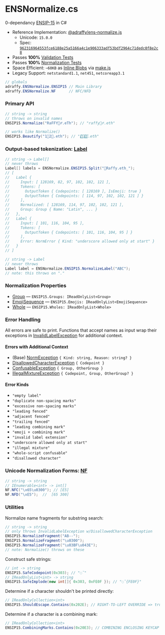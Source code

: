 # ENSNormalize.cs
0-dependancy [ENSIP-15](https://docs.ens.domains/ens-improvement-proposals/ensip-15-normalization-standard) in C#

* Reference Implementation: [@adraffy/ens-normalize.js](https://github.com/adraffy/ens-normalize.js)
	* Unicode: `15.0.0`
	* Spec: [`962316964553fce6188e25a5166a4c1e906333adf53bdf2964c71dedc0f8e2c8`](https://github.com/ensdomains/docs/blob/master/ens-improvement-proposals/ensip-15/spec.json)
* Passes **100%** [Validation Tests](https://github.com/ensdomains/docs/blob/master/ens-improvement-proposals/ensip-15/tests.json)
* Passes **100%** [Normalization Tests](https://unicode.org/Public/15.0.0/ucd/NormalizationTest.txt)
* Space Efficient: `~60KB` as [Inline Blobs](./Lib/Blobs.cs) via [make.js](./Compress/make.js)
* Legacy Support: `netstandard1.1`, `net451`, `netcoreapp3.1`

```c#
// globals
adraffy.ENSNormalize.ENSIP15 // Main Library
adraffy.ENSNormalize.NF      // NFC/NFD
```

### Primary API

```c#
// string -> string
// throws on invalid names
ENSIP15.Normalize("RaFFY🚴‍♂️.eTh"); // "raffy🚴‍♂.eth"

// works like Normalize()
ENSIP15.Beautify("1⃣2⃣.eth"); // "1️⃣2️⃣.eth"
```
### Output-based tokenization: [Label](./Lib/Label.cs)

```c#
// string -> Label[]
// never throws
Label[] labels = ENSNormalize.ENSIP15.Split("💩Raffy.eth_");
// [
//   Label {
//     Input: [ 128169, 82, 97, 102, 102, 121 ],  
//     Tokens: [
//       OutputToken { Codepoints: [ 128169 ], IsEmoji: true }
//       OutputToken { Codepoints: [ 114, 97, 102, 102, 121 ] }
//     ],
//     Normalized: [ 128169, 114, 97, 102, 102, 121 ],
//     Group: Group { Name: "Latin", ... }
//   },
//   Label {
//     Input: [ 101, 116, 104, 95 ],
//     Tokens: [ 
//       OutputToken { Codepoints: [ 101, 116, 104, 95 ] }
//     ],
//     Error: NormError { Kind: "underscore allowed only at start" }
//   }
// ]

// string -> Label
// never throws
Label label = ENSNormalize.ENSIP15.NormalizeLabel("ABC");
// note: this throws on "."
```

### Normalization Properties

* [Group](./Lib/Group.cs) — `ENSIP15.Groups: IReadOnlyList<Group>`
* [EmojiSequence](./Lib/EmojiSequence.cs) — `ENSIP15.Emojis: IReadOnlyList<EmojiSequence>`
* [Whole](./Lib/Whole.cs) — `ENSIP15.Wholes: IReadOnlyList<Whole>`

### Error Handling

All errors are safe to print. Functions that accept names as input wrap their exceptions in [InvalidLabelException](./Lib/InvalidLabelException.cs) for additional context.

#### Errors with Additional Context
* (Base) [NormException](./Lib/NormException.cs) `{ Kind: string, Reason: string? }`
* [DisallowedCharacterException](./Lib/DisallowedCharacterException.cs) `{ Codepoint }`
* [ConfusableException](./Lib/ConfusableException.cs) `{ Group, OtherGroup }`
* [IllegalMixtureException](./Lib/IllegalMixtureException.cs) `{ Codepoint, Group, OtherGroup? }`

#### Error Kinds

* `"empty label"`
* `"duplicate non-spacing marks"`
* `"excessive non-spacing marks"`
* `"leading fenced"`
* `"adjacent fenced"`
* `"trailing fenced"`
* `"leading combining mark"`
* `"emoji + combining mark"`
* `"invalid label extension"`
* `"underscore allowed only at start"`
* `"illegal mixture"`
* `"whole-script confusable"`
* `"disallowed character"`

### Unicode Normalization Forms: [NF](./Lib/NF.cs)

```c#
// string -> string 
// IEnumerable<int> -> int[]
NF.NFC("\x65\u0300"); // [E5]
NF.NFD("\xE5");  //  [65 300]
```

### Utilities

Normalize name fragments for substring search:
```c#
// string -> string
// only throws InvalidLabelException w/DisallowedCharacterException
ENSIP15.NormalizeFragment("AB--");
ENSIP15.NormalizeFragment("\u0300");
ENSIP15.NormalizeFragment("\u03BF\u043E");
// note: Normalize() throws on these
```

Construct safe strings:
```c#
// int -> string
ENSIP15.SafeCodepoint(0x303); // "◌̃"
// IReadOnlyList<int> -> string
ENSIP15.SafeImplode(new int[]{ 0x303, 0xFE0F }); // "◌̃{FE0F}"
```
Determine if a character shouldn't be printed directly:
```c#
// IReadOnlyCollection<int>
ENSIP15.ShouldEscape.Contains(0x202E); // RIGHT-TO-LEFT OVERRIDE => true
```
Determine if a character is a combining mark:
```c#
// IReadOnlyCollection<int>
ENSIP15.CombiningMarks.Contains(0x20E3); // COMBINING ENCLOSING KEYCAP => true
```
